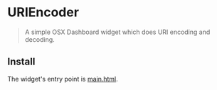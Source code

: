 # URIEncoder

> A simple OSX Dashboard widget which does URI encoding and decoding.

## Install

The widget's entry point is [main.html](URIEncoder.dcproj/project/widget.wdgt/main.html).
